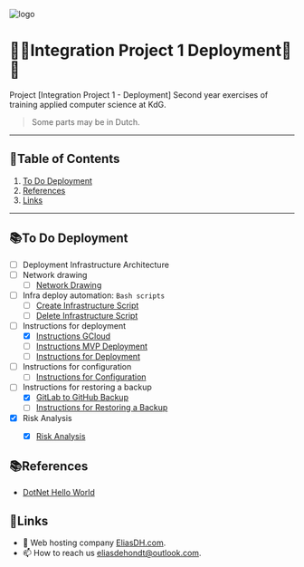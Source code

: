 ![logo](https://eliasdh.com/assets/media/images/logo-github.png)
# 💙🤍Integration Project 1 Deployment🤍💙

Project [Integration Project 1 - Deployment] Second year exercises of training applied computer science at KdG.
> Some parts may be in Dutch.

---

## 📘Table of Contents

1. [To Do Deployment](#to-do-deployment)
2. [References](#references)
3. [Links](#links)

---

## 📚To Do Deployment

- [ ] Deployment Infrastructure Architecture
- [ ] Network drawing
    - [ ] [Network Drawing](/Images/Network-Drawing.png)
- [ ] Infra deploy automation: `Bash scripts`
    - [ ] [Create Infrastructure Script](/Scripts/Create-Infrastructure.sh)
    - [ ] [Delete Infrastructure Script](/Scripts/Delete-Infrastructure.sh)
- [ ] Instructions for deployment
    - [x] [Instructions GCloud](/Documentation/Instructions-GCloud.md)
    - [ ] [Instructions MVP Deployment](/Documentation/Instructions-MVP-Deployment.md)
    - [ ] [Instructions for Deployment](/Documentation/Instructions-Deployment.md)
- [ ] Instructions for configuration
    - [ ] [Instructions for Configuration](/Documentation/Instructions-Configuration.md)
- [ ] Instructions for restoring a backup
    - [x] [GitLab to GitHub Backup](/Scripts/GitLab-to-GitHub-Backup.ps1)
    - [ ] [Instructions for Restoring a Backup](/Documentation/Instructions-Restore-Backup.md)
- [x] Risk Analysis
    - [x] [Risk Analysis](/Documentation/Risk-Analysis.md)


## 📚References

- [DotNet Hello World](https://github.com/EliasDeHondt/DotNet-HelloWorld)

## 🔗Links
- 👯 Web hosting company [EliasDH.com](https://eliasdh.com).
- 📫 How to reach us eliasdehondt@outlook.com.
